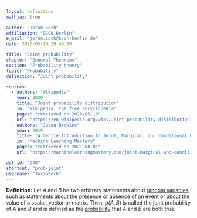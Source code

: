 ```yaml
---
layout: definition
mathjax: true

author: "Joram Soch"
affiliation: "BCCN Berlin"
e_mail: "joram.soch@bccn-berlin.de"
date: 2020-05-10 19:49:00

title: "Joint probability"
chapter: "General Theorems"
section: "Probability theory"
topic: "Probability"
definition: "Joint probability"

sources:
  - authors: "Wikipedia"
    year: 2020
    title: "Joint probability distribution"
    in: "Wikipedia, the free encyclopedia"
    pages: "retrieved on 2020-05-10"
    url: "https://en.wikipedia.org/wiki/Joint_probability_distribution"
  - authors: "Jason Browlee"
    year: 2019
    title: "A Gentle Introduction to Joint, Marginal, and Conditional Probability"
    in: "Machine Learning Mastery"
    pages: "retrieved on 2021-08-01"
    url: "https://machinelearningmastery.com/joint-marginal-and-conditional-probability-for-machine-learning/"

def_id: "D49"
shortcut: "prob-joint"
username: "JoramSoch"
---
```



**Definition:** Let $A$ and $B$ be two arbitrary statements about [random variables](/D/rvar), such as statements about the presence or absence of an event or about the value of a scalar, vector or matrix. Then, $p(A,B)$ is called the joint probability of $A$ and $B$ and is defined as the [probability](/D/prob) that $A$ and $B$ are both true.
